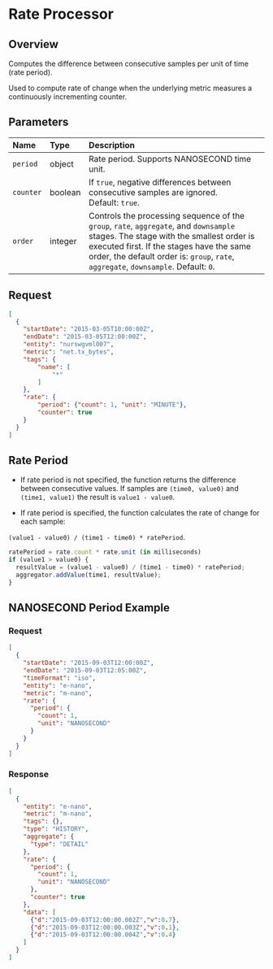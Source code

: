 # Rate Processor

## Overview

Computes the difference between consecutive samples per unit of time (rate period).

Used to compute rate of change when the underlying metric measures a continuously incrementing counter.

## Parameters

| **Name** | **Type**    | **Description**  |
|:---|:---|:---|
| `period` | object | Rate period. Supports NANOSECOND time unit. |
| `counter` | boolean | If `true`, negative differences between consecutive samples are ignored.<br>Default: `true`. |
| `order`         | integer           | Controls the processing sequence of the `group`, `rate`, `aggregate`, and `downsample` stages. The stage with the smallest order is executed first. If the stages have the same order, the default order is: `group`, `rate`, `aggregate`, `downsample`. Default: `0`.  |

## Request

```json
[
  {
    "startDate": "2015-03-05T10:00:00Z",
    "endDate": "2015-03-05T12:00:00Z",
    "entity": "nurswgvml007",
    "metric": "net.tx_bytes",
    "tags": {
        "name": [
            "*"
        ]
    },
    "rate": {
        "period": {"count": 1, "unit": "MINUTE"},
        "counter": true
    }
  }
]
```

## Rate Period

* If rate period is not specified, the function returns the difference between consecutive values. If samples are `(time0, value0)` and `(time1, value1)` the result is `value1 - value0`.

* If rate period is specified, the function calculates the rate of change for each sample:

`(value1 - value0) / (time1 - time0) * ratePeriod`.

```javascript
ratePeriod = rate.count * rate.unit (in milliseconds)
if (value1 > value0) {
  resultValue = (value1 - value0) / (time1 - time0) * ratePeriod;
  aggregator.addValue(time1, resultValue);
}
```

## NANOSECOND Period Example

### Request

```json
[
  {
    "startDate": "2015-09-03T12:00:00Z",
    "endDate": "2015-09-03T12:05:00Z",
    "timeFormat": "iso",
    "entity": "e-nano",
    "metric": "m-nano",
    "rate": {
      "period": {
        "count": 1,
        "unit": "NANOSECOND"
      }
    }
  }
]
```

### Response

```json
[
  {
    "entity": "e-nano",
    "metric": "m-nano",
    "tags": {},
    "type": "HISTORY",
    "aggregate": {
      "type": "DETAIL"
    },
    "rate": {
      "period": {
        "count": 1,
        "unit": "NANOSECOND"
      },
      "counter": true
    },
    "data": [
      {"d":"2015-09-03T12:00:00.002Z","v":0.7},
      {"d":"2015-09-03T12:00:00.003Z","v":0.1},
      {"d":"2015-09-03T12:00:00.004Z","v":0.4}
    ]
  }
]
```
